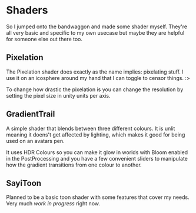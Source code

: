 # Shaders
So I jumped onto the bandwaggon and made some shader myself. They're all very basic and specific to my own usecase but maybe they are helpful for someone else out there too.

## Pixelation
The Pixelation shader does exactly as the name implies: pixelating stuff. I use it on an icosphere around my hand that I can toggle to censor things. :>

To change how drastic the pixelation is you can change the resolution by setting the pixel size in unity units per axis.

## GradientTrail
A simple shader that blends between three different colours. It is unlit meaning it doens't get affected by lighting, which makes it good for being used on an avatars pen.

It uses HDR Colours so you can make it glow in worlds with Bloom enabled in the PostProcessing and you have a few convenient sliders to manipulate how the gradient transitions from one colour to another.

## SayiToon
Planned to be a basic toon shader with some features that cover my needs. Very much _work in progress_ right now.